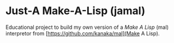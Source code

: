 # Just-A Make-A-Lisp (jamal)

Educational project to build my own version of a *Make A Lisp* (mal) interpretor
from [https://github.com/kanaka/mal](Make A Lisp).
